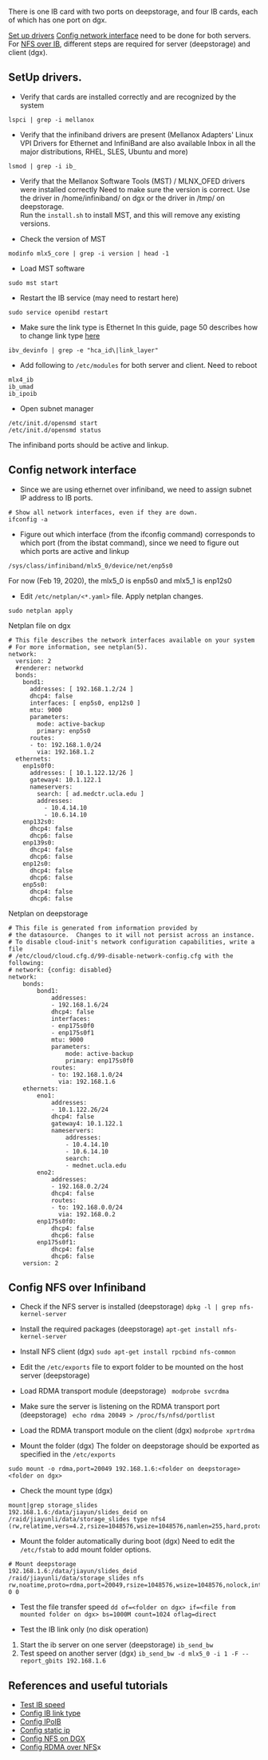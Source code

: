 There is one IB card with two ports on deepstorage, and four IB cards, each of which has one port on dgx. 

[Set up drivers](#setupdriver) [Config network interface](#config_network) need to be done for both servers. 
For [NFS over IB](#nfs_over_ib), different steps are required for server (deepstorage) and client (dgx).
## SetUp drivers<a name="setupdriver"></a>.  
- Verify that cards are installed correctly and are recognized by the system
```
lspci | grep -i mellanox
```
- Verify that the infiniband drivers are present (Mellanox Adapters' Linux VPI Drivers for Ethernet and InfiniBand 
are also available Inbox in all the major distributions, RHEL, SLES, Ubuntu and more)
```
lsmod | grep -i ib_
```
- Verify that the Mellanox Software Tools (MST) / MLNX_OFED drivers were installed correctly
Need to make sure the version is correct. Use the driver in /home/infiniband/ on dgx or the driver in /tmp/ on deepstorage.  
Run the ``install.sh`` to install MST, and this will remove any existing versions.  

- Check the version of MST 
```
modinfo mlx5_core | grep -i version | head -1
```
- Load MST software
```
sudo mst start
```
- Restart the IB service (may need to restart here)
```
sudo service openibd restart
```
- Make sure the link type is Ethernet
In this guide, page 50 describes how to change link type [here](https://images.nvidia.com/content/technologies/deep-learning/pdf/DGX-1-UserGuide.pdf)
```
ibv_devinfo | grep -e "hca_id\|link_layer"
```
- Add following to ``/etc/modules`` for both server and client. Need to reboot
```
mlx4_ib
ib_umad
ib_ipoib
```
- Open subnet manager
```
/etc/init.d/opensmd start
/etc/init.d/opensmd status
```
The infiniband ports should be active and linkup.

## Config network interface <a name="config_network"></a>
- Since we are using ethernet over infiniband, we need to assign subnet IP address to IB ports.
```
# Show all network interfaces, even if they are down. 
ifconfig -a
```
- Figure out which interface (from the ifconfig command) corresponds to which port (from the ibstat command), since we
need to figure out which ports are active and linkup
```
/sys/class/infiniband/mlx5_0/device/net/enp5s0
```
For now (Feb 19, 2020), the mlx5_0 is enp5s0 and mlx5_1 is enp12s0

- Edit ``/etc/netplan/<*.yaml>`` file. Apply netplan changes.
```
sudo netplan apply
```

Netplan file on dgx
```
# This file describes the network interfaces available on your system
# For more information, see netplan(5).
network:
  version: 2
  #renderer: networkd
  bonds:
    bond1:
      addresses: [ 192.168.1.2/24 ]
      dhcp4: false
      interfaces: [ enp5s0, enp12s0 ]
      mtu: 9000  
      parameters:
        mode: active-backup
        primary: enp5s0
      routes:
      - to: 192.168.1.0/24
        via: 192.168.1.2
  ethernets:
    enp1s0f0:
      addresses: [ 10.1.122.12/26 ]
      gateway4: 10.1.122.1
      nameservers:
        search: [ ad.medctr.ucla.edu ]
        addresses:
          - 10.4.14.10
          - 10.6.14.10
    enp132s0:
      dhcp4: false
      dhcp6: false
    enp139s0:
      dhcp4: false
      dhcp6: false
    enp12s0:
      dhcp4: false
      dhcp6: false
    enp5s0:
      dhcp4: false
      dhcp6: false
```

Netplan on deepstorage
```
# This file is generated from information provided by
# the datasource.  Changes to it will not persist across an instance.
# To disable cloud-init's network configuration capabilities, write a file
# /etc/cloud/cloud.cfg.d/99-disable-network-config.cfg with the following:
# network: {config: disabled}
network:
    bonds:
        bond1:
            addresses:
            - 192.168.1.6/24
            dhcp4: false
            interfaces:
            - enp175s0f0
            - enp175s0f1
            mtu: 9000
            parameters:
                mode: active-backup
                primary: enp175s0f0
            routes:
            - to: 192.168.1.0/24
              via: 192.168.1.6
    ethernets:
        eno1:
            addresses:
            - 10.1.122.26/24
            dhcp4: false
            gateway4: 10.1.122.1
            nameservers:
                addresses:
                - 10.4.14.10
                - 10.6.14.10
                search:
                - mednet.ucla.edu
        eno2:
            addresses:
            - 192.168.0.2/24   
            dhcp4: false
            routes:
            - to: 192.168.0.0/24
              via: 192.168.0.2
        enp175s0f0:
            dhcp4: false
            dhcp6: false
        enp175s0f1:
            dhcp4: false
            dhcp6: false
    version: 2
```
## Config NFS over Infiniband <a name="nfs_over_ib"></a>
- Check if the NFS server is installed (deepstorage)
```dpkg -l | grep nfs-kernel-server```

- Install the required packages (deepstorage)
```apt-get install nfs-kernel-server```

- Install NFS client (dgx)
```sudo apt-get install rpcbind nfs-common```

- Edit the ``/etc/exports`` file to export folder to be mounted on the host server (deepstorage)

- Load RDMA transport module (deepstorage)
``` modprobe svcrdma```

- Make sure the server is listening on the RDMA transport port (deepstorage)
``` echo rdma 20049 > /proc/fs/nfsd/portlist```

- Load the RDMA transport module on the client (dgx)
```modprobe xprtrdma```

- Mount the folder (dgx)
The folder on deepstorage should be exported as specified in the ``/etc/exports``
```
sudo mount -o rdma,port=20049 192.168.1.6:<folder on deepstorage> <folder on dgx>
```

- Check the mount type (dgx)
```
mount|grep storage_slides
192.168.1.6:/data/jiayun/slides_deid on /raid/jiayunli/data/storage_slides type nfs4 (rw,relatime,vers=4.2,rsize=1048576,wsize=1048576,namlen=255,hard,proto=rdma,port=20049,timeo=600,retrans=2,sec=sys,clientaddr=192.168.1.2,local_lock=none,addr=192.168.1.6)
```

- Mount the folder automatically during boot (dgx)
Need to edit the ``/etc/fstab`` to add mount folder options.

```
# Mount deepstorage
192.168.1.6:/data/jiayun/slides_deid /raid/jiayunli/data/storage_slides nfs rw,noatime,proto=rdma,port=20049,rsize=1048576,wsize=1048576,nolock,intr,fsc,nofail 0 0
```

- Test the file transfer speed
```dd of=<folder on dgx> if=<file from mounted folder on dgx> bs=1000M count=1024 oflag=direct```

- Test the IB link only (no disk operation)
1) Start the ib server on one server (deepstorage) ``ib_send_bw``
2) Test speed on another server (dgx) ``ib_send_bw -d mlx5_0 -i 1 -F --report_gbits 192.168.1.6``

## References and useful tutorials
- [Test IB speed](https://community.mellanox.com/s/article/ib-send-bw)
- [Config IB link type](https://docs.nvidia.com/dgx/dgx1-user-guide/configuring-managing-dgx1.html#infiniband-port-changing)
- [Config IPoIB](https://furneaux.ca/wiki/IPoIB)
- [Config static ip](https://websiteforstudents.com/configure-static-ip-addresses-on-ubuntu-18-04-beta/)
- [Config NFS on DGX](https://docs.nvidia.com/dgx/dgx1-user-guide/preparing-for-using-containers.html#setting-up-nfs)
- [Config RDMA over NFS](https://community.mellanox.com/s/article/howto-configure-nfs-over-rdma--roce-x)x